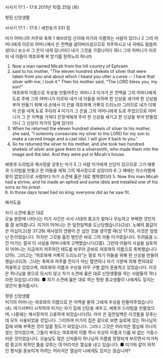 사사기 17:1 - 17:6 
2011년 10월 25일 (화)

헛된 신앙생활



사사기 17:1 - 17:6 / 새찬송가 331 장


미가 어머니의 저주와 축복
1 에브라임 산지에 미가라 이름하는 사람이 있더니 2 그의 어머니에게 이르되 어머니께서 은 천백을 잃어버리셨으므로 저주하시고 내 귀에도 말씀하셨더니 보소서 그 은이 내게 있나이다 내가 그것을 가졌나이다 하니 그의 어머니가 이르되 내 아들이 여호와께 복 받기를 원하노라 하니라
1. Now a man named Micah from the hill country of Ephraim  
2. said to his mother, "The eleven hundred shekels of silver that were taken from you and about which I heard you utter a curse -- I have that silver with me; I took it." Then his mother said, "The LORD bless you, my son!"  
여호와의 이름으로 우상을 만들어주는 어머니
3 미가가 은 천백을 그의 어머니에게 도로 주매 그의 어머니가 이르되 내가 내 아들을 위하여 한 신상을 새기며 한 신상을 부어 만들기 위해 내 손에서 이 은을 여호와께 거룩히 드리노라 그러므로 내가 이제 이 은을 네게 도로 주리라 4 미가가 그 은을 그의 어머니에게 도로 주었으므로 어머니가 그 은 이백을 가져다 은장색에게 주어 한 신상을 새기고 한 신상을 부어 만들었더니 그 신상이 미가의 집에 있더라
3. When he returned the eleven hundred shekels of silver to his mother, she said, "I solemnly consecrate my silver to the LORD for my son to make a carved image and a cast idol. I will give it back to you."  
4. So he returned the silver to his mother, and she took two hundred shekels of silver and gave them to a silversmith, who made them into the image and the idol. And they were put in Micah's house.  

에봇과 드라빔과 제사장을 갖추는 미가
5 그 사람 미가에게 신당이 있으므로 그가 에봇과 드라빔을 만들고 한 아들을 세워 그의 제사장으로 삼았더라 6 그 때에는 이스라엘에 왕이 없었으므로 사람마다 자기 소견에 옳은 대로 행하였더라
5. Now this man Micah had a shrine, and he made an ephod and some idols and installed one of his sons as his priest.  
6. In those days Israel had no king; everyone did as he saw fit.

해석도움





자기 소견에 옳은 대로  
오늘 본문에 나타나는 미가 사건은 사사 시대의 종교가 얼마나 무능하고 부패한 것인지를 잘 보여줍니다. 미가의 어머니는 은 일천일백을 도난당했습니다(2상). 노예의 몸값이 은 이십이고(창 37:28) 제사장의 연봉이 은 십인 것을 생각할 때(삿 17:10), 이것은 엄청난 돈이었습니다. 하지만 그것을 훔친 범인은 바로 그의 아들 미가였습니다. 두려움을 느낀 미가는 결국 이 사실을 어머니에게 고백했습니다(2중). 그런데 아들이 사실을 실토하자 어머니는 지금까지 저주하던 태도를 바꾸어 곧바로 여호와의 이름으로 축복했습니다(2하). 그러고는 “여호와께 거룩히 드리노라”는 말로 자기 아들을 위해 한 신상을 만들려 했습니다(3). 그녀는 축복과 저주를 진리가 아닌 혈연이나 자기 기분에 의해 편의대로 적용하고 있었으며, 여호와의 이름과 우상을 아무 구별 없이 혼용하고 있었습니다. 이것은 하나님을 왕으로 모시지 않고 자기 소견에 옳은 대로 신앙생활을 하는 사람들의 적나라한 모습입니다(6).
■ 자기 소견에 옳은 대로 하는 헛된 종교생활이 나에게도 있지는 않은지 돌아봅시다.

헛된 신앙생활  
미가의 어머니는 여호와의 이름으로 은 이백을 들여 그에게 우상을 만들어주었습니다(4). 여기서부터 시작하여 미가는 자기 집에 신당을 세우고, 에봇과 드라빔을 만들었으며, 나중에는 제사장까지 고용하게 되었습니다(5). 아마 은 일천일백은 이것들을 갖추는 데 모두 사용되었을 것입니다. 그리하여 미가의 집은 겉으로 보면 실로에 있는 하나님의 집에 비해 부족한 것이 없을 정도가 되었습니다. 그러나 그것은 어리석은 열심에 지나지 않는 것이었으며, 그들이 부르는 여호와의 이름 역시 우상의 이름과 다를 바 없는 가증스러운 것이었습니다. 오늘날도 많은 신자들이 하나님의 이름을 망령되게 부르면서 미가처럼 종교의 외적인 틀을 갖추는 데 어리석은 열심을 내고 있습니다.
■ 미가와 같이 외적인 형식을 돋보이게 하려는 어리석은 열심이 나에게도 있지는 않습니까?
